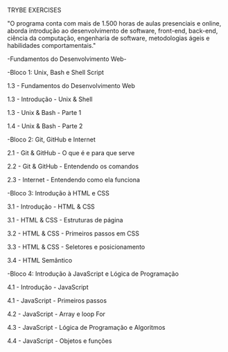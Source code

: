 TRYBE EXERCISES

"O programa conta com mais de 1.500 horas de aulas presenciais e online, aborda introdução ao desenvolvimento de software, front-end, back-end, ciência da computação, engenharia de software, metodologias ágeis e habilidades comportamentais."


-Fundamentos do Desenvolvimento Web-


-Bloco 1: Unix, Bash e Shell Script


1.3 - Fundamentos do Desenvolvimento Web


1.3 - Introdução - Unix & Shell


1.3 - Unix & Bash - Parte 1


1.4 - Unix & Bash - Parte 2

-Bloco 2: Git, GitHub e Internet


2.1 - Git & GitHub - O que é e para que serve


2.2 - Git & GitHub - Entendendo os comandos


2.3 - Internet - Entendendo como ela funciona

-Bloco 3: Introdução à HTML e CSS


3.1 - Introdução - HTML & CSS


3.1 - HTML & CSS - Estruturas de página


3.2 - HTML & CSS - Primeiros passos em CSS


3.3 - HTML & CSS - Seletores e posicionamento


3.4 - HTML Semântico
       
-Bloco 4: Introdução à JavaScript e Lógica de Programação


4.1 - Introdução - JavaScript


4.1 - JavaScript - Primeiros passos


4.2 - JavaScript - Array e loop For


4.3 - JavaScript - Lógica de Programação e Algoritmos


4.4 - JavaScript - Objetos e funções
       

